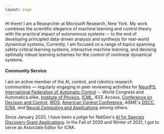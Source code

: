 ```yaml
---
layout: page
---
```


Hi there! I am a Researcher at Microsoft Research, New York. My work combines the scientific elegance of machine learning and control theory with the practical impact of autonomous systems -- to the end of developing principled data-driven analysis and synthesis for real-world dynamical systems. Currently, I am focused on a range of topics spanning safety-critical learning systems, interactive machine learning, and devising optimally robust learning schemes for the control of nonlinear dynamical systems.

#### **Community Service**

I am an active member of the AI, control, and robotics research communities — regularly engaging in peer reviewing activities for [NeurIPS](https://nips.cc/), [International Federation of Automatic Control](https://www.ifac-control.org/) -- World Congress and Automatica alike, [Institute of Physics](https://www.iop.org/),  [ICML](https://icml.cc/), IEEE Access, [Conference on Decision and Control](https://2021.ieeecdc.org/), [IROS](https://en.wikipedia.org/wiki/International_Conference_on_Intelligent_Robots_and_Systems), [American Control Conference](https://acc2021.a2c2.org/),  ASME's [DSCC](https://event.asme.org/DSCC),  [ICRA](https://www.ieee-ras.org/conferences-workshops/fully-sponsored/icra), and [Neural Computing and Applications](https://www.springer.com/journal/521) among others.

Since January 2020, I have been a judge for NatGeo's [AI for Species Discovery Grant Applications](https://www.nationalgeographic.org/funding-opportunities/grants/). In the Fall of 2020 and Winter of 2021, I got to serve as Associate Editor for ICRA.
